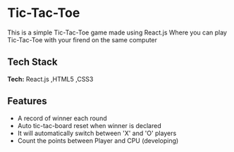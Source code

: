 
# Tic-Tac-Toe



This is a simple Tic-Tac-Toe game made using React.js
Where you can play Tic-Tac-Toe with your firend on the same computer

## Tech Stack

**Tech:** React.js ,HTML5 ,CSS3  




## Features

- A record of winner each round
- Auto tic-tac-board reset when winner is declared
- It will automatically switch between 'X' and 'O' players
- Count the points between Player and CPU (developing)


